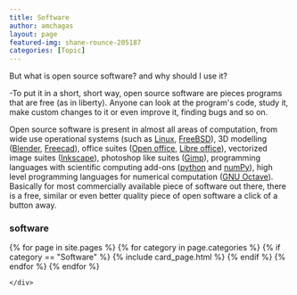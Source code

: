 ```yaml
---
title: Software
author: amchagas
layout: page
featured-img: shane-rounce-205187
categories: [Topic]
---
```




But what is open source software? and why should I use it?

-To put it in a short, short way, open source software are pieces programs that are free (as in liberty). Anyone can look at the program's code, study it, make custom changes to it or even improve it, finding bugs and so on.

Open source software is present in almost all areas of computation, from wide use operational systems (such as [Linux](http://en.wikipedia.org/wiki/Linux), [FreeBSD](http://www.freebsd.org/about.html)), 3D modelling ([Blender](http://www.blender.org/), [Freecad](http://sourceforge.net/projects/free-cad/)), office suites ([Open office](http://www.openoffice.org/), [Libre office](http://www.libreoffice.org/#0)), vectorized image suites ([Inkscape](http://inkscape.org/)), photoshop like suites ([Gimp](http://www.gimp.org/)), programming languages with scientific computing add-ons ([python](http://www.python.org/) and [numPy](http://www.numpy.org/)), high level programming languages for numerical computation ([GNU Octave](http://www.gnu.org/software/octave/)). Basically for most commercially available piece of software out there, there is a free, similar or even better quality piece of open software a click of a button away.

### software

<section class="blog">
  <div class="container">
    <div class="post-list" itemscope="" itemtype="http://schema.org/Blog">
      {% for page in site.pages %}
        {% for category in page.categories %}
          {% if category == "Software" %}
            {% include card_page.html %}
          {% endif %}
        {% endfor %}
      {% endfor %}


    </div>
  </div>
</section>
